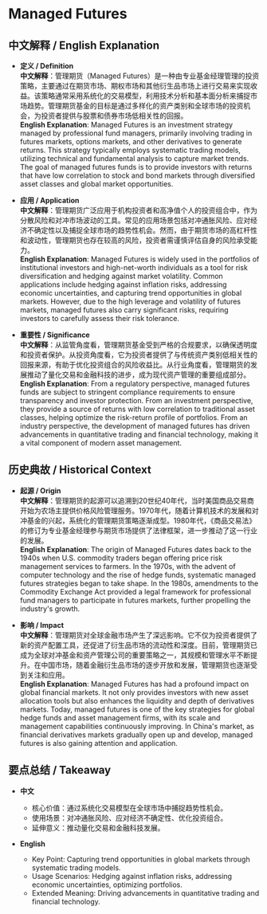 # Managed Futures

## 中文解释 / English Explanation

* **定义 / Definition**  
  **中文解释**：管理期货（Managed Futures）是一种由专业基金经理管理的投资策略，主要通过在期货市场、期权市场和其他衍生品市场上进行交易来实现收益。该策略通常采用系统化的交易模型，利用技术分析和基本面分析来捕捉市场趋势。管理期货基金的目标是通过多样化的资产类别和全球市场的投资机会，为投资者提供与股票和债券市场低相关性的回报。  
  **English Explanation**: Managed Futures is an investment strategy managed by professional fund managers, primarily involving trading in futures markets, options markets, and other derivatives to generate returns. This strategy typically employs systematic trading models, utilizing technical and fundamental analysis to capture market trends. The goal of managed futures funds is to provide investors with returns that have low correlation to stock and bond markets through diversified asset classes and global market opportunities.

* **应用 / Application**  
  **中文解释**：管理期货广泛应用于机构投资者和高净值个人的投资组合中，作为分散风险和对冲市场波动的工具。常见的应用场景包括对冲通胀风险、应对经济不确定性以及捕捉全球市场的趋势性机会。然而，由于期货市场的高杠杆性和波动性，管理期货也存在较高的风险，投资者需谨慎评估自身的风险承受能力。  
  **English Explanation**: Managed Futures is widely used in the portfolios of institutional investors and high-net-worth individuals as a tool for risk diversification and hedging against market volatility. Common applications include hedging against inflation risks, addressing economic uncertainties, and capturing trend opportunities in global markets. However, due to the high leverage and volatility of futures markets, managed futures also carry significant risks, requiring investors to carefully assess their risk tolerance.

* **重要性 / Significance**  
  **中文解释**：从监管角度看，管理期货基金受到严格的合规要求，以确保透明度和投资者保护。从投资角度看，它为投资者提供了与传统资产类别低相关性的回报来源，有助于优化投资组合的风险收益比。从行业角度看，管理期货的发展推动了量化交易和金融科技的进步，成为现代资产管理的重要组成部分。  
  **English Explanation**: From a regulatory perspective, managed futures funds are subject to stringent compliance requirements to ensure transparency and investor protection. From an investment perspective, they provide a source of returns with low correlation to traditional asset classes, helping optimize the risk-return profile of portfolios. From an industry perspective, the development of managed futures has driven advancements in quantitative trading and financial technology, making it a vital component of modern asset management.

## 历史典故 / Historical Context

* **起源 / Origin**  
  **中文解释**：管理期货的起源可以追溯到20世纪40年代，当时美国商品交易商开始为农场主提供价格风险管理服务。1970年代，随着计算机技术的发展和对冲基金的兴起，系统化的管理期货策略逐渐成型。1980年代，《商品交易法》的修订为专业基金经理参与期货市场提供了法律框架，进一步推动了这一行业的发展。  
  **English Explanation**: The origin of Managed Futures dates back to the 1940s when U.S. commodity traders began offering price risk management services to farmers. In the 1970s, with the advent of computer technology and the rise of hedge funds, systematic managed futures strategies began to take shape. In the 1980s, amendments to the Commodity Exchange Act provided a legal framework for professional fund managers to participate in futures markets, further propelling the industry's growth.

* **影响 / Impact**  
  **中文解释**：管理期货对全球金融市场产生了深远影响。它不仅为投资者提供了新的资产配置工具，还促进了衍生品市场的流动性和深度。目前，管理期货已成为全球对冲基金和资产管理公司的重要策略之一，其规模和管理水平不断提升。在中国市场，随着金融衍生品市场的逐步开放和发展，管理期货也逐渐受到关注和应用。  
  **English Explanation**: Managed Futures has had a profound impact on global financial markets. It not only provides investors with new asset allocation tools but also enhances the liquidity and depth of derivatives markets. Today, managed futures is one of the key strategies for global hedge funds and asset management firms, with its scale and management capabilities continuously improving. In China's market, as financial derivatives markets gradually open up and develop, managed futures is also gaining attention and application.

## 要点总结 / Takeaway

* **中文**  
  - 核心价值：通过系统化交易模型在全球市场中捕捉趋势性机会。
  - 使用场景：对冲通胀风险、应对经济不确定性、优化投资组合。
  - 延伸意义：推动量化交易和金融科技发展。

* **English**  
  - Key Point: Capturing trend opportunities in global markets through systematic trading models.
  - Usage Scenarios: Hedging against inflation risks, addressing economic uncertainties, optimizing portfolios.
  - Extended Meaning: Driving advancements in quantitative trading and financial technology.